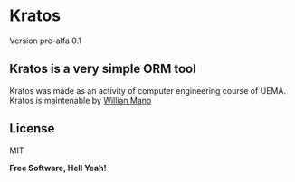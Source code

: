 Kratos 
======

Version pre-alfa 0.1

Kratos is a very simple ORM tool
--------------------------------
Kratos was made as an activity of computer engineering course of UEMA.
Kratos is maintenable by [Willian Mano]

License
----
MIT

**Free Software, Hell Yeah!**

[Willian Mano]:http://willianmano.net